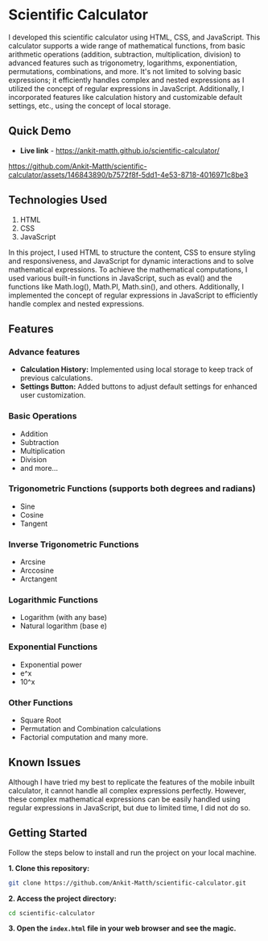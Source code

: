 # Scientific Calculator

I developed this scientific calculator using HTML, CSS, and JavaScript. This calculator supports a wide range of mathematical functions, from basic arithmetic operations (addition, subtraction, multiplication, division) to advanced features such as trigonometry, logarithms, exponentiation, permutations, combinations, and more. It's not limited to solving basic expressions; it efficiently handles complex and nested expressions as I utilized the concept of regular expressions in JavaScript. Additionally, I incorporated features like calculation history and customizable default settings, etc., using the concept of local storage.

## Quick Demo

- **Live link** - https://ankit-matth.github.io/scientific-calculator/


https://github.com/Ankit-Matth/scientific-calculator/assets/146843890/b7572f8f-5dd1-4e53-8718-4016971c8be3


## Technologies Used

1. HTML
2. CSS
3. JavaScript

In this project, I used HTML to structure the content, CSS to ensure styling and responsiveness, and JavaScript for dynamic interactions and to solve mathematical expressions. To achieve the mathematical computations, I used various built-in functions in JavaScript, such as eval() and the functions like Math.log(), Math.PI, Math.sin(), and others. Additionally, I implemented the concept of regular expressions in JavaScript to efficiently handle complex and nested expressions.
 
## Features

### Advance features
- **Calculation History:** Implemented using local storage to keep track of previous calculations.
- **Settings Button:** Added buttons to adjust default settings for enhanced user customization.

### Basic Operations
- Addition
- Subtraction
- Multiplication
- Division
- and more...

### Trigonometric Functions (supports both degrees and radians)
- Sine
- Cosine
- Tangent

### Inverse Trigonometric Functions
- Arcsine
- Arccosine
- Arctangent

### Logarithmic Functions
- Logarithm (with any base)
- Natural logarithm (base e)

### Exponential Functions
- Exponential power
- e^x
- 10^x 

### Other Functions
- Square Root
- Permutation and Combination calculations
- Factorial computation and many more.

## Known Issues

Although I have tried my best to replicate the features of the mobile inbuilt calculator, it cannot handle all complex expressions perfectly. However, these complex mathematical expressions can be easily handled using regular expressions in JavaScript, but due to limited time, I did not do so.

## Getting Started 

Follow the steps below to install and run the project on your local machine.

**1. Clone this repository:**
  ```bash
  git clone https://github.com/Ankit-Matth/scientific-calculator.git
  ```

**2. Access the project directory:**
  ```bash
  cd scientific-calculator
  ```
**3. Open the `index.html` file in your web browser and see the magic.**